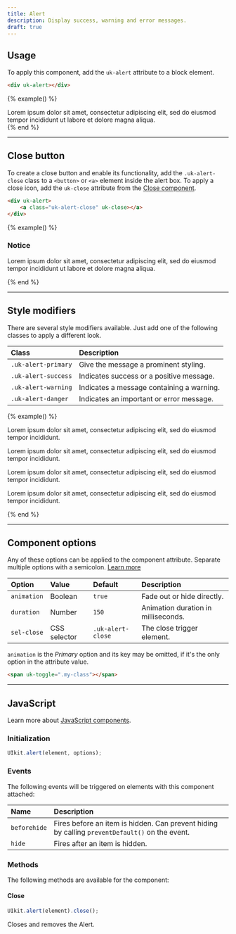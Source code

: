 ```yaml
---
title: Alert
description: Display success, warning and error messages.
draft: true
---
```


## Usage

To apply this component, add the `uk-alert` attribute to a block element.

```html
<div uk-alert></div>
```

{% example() %}
<div uk-alert>Lorem ipsum dolor sit amet, consectetur adipiscing elit, sed do eiusmod tempor incididunt ut labore et dolore magna aliqua.</div>
{% end %}

***

## Close button

To create a close button and enable its functionality, add the `.uk-alert-close` class to a `<button>` or `<a>` element inside the alert box. To apply a close icon, add the `uk-close` attribute from the [Close component](close.md).

```html
<div uk-alert>
    <a class="uk-alert-close" uk-close></a>
</div>
```

{% example() %}
<div uk-alert>
    <a class="uk-alert-close" uk-close></a>
    <h3>Notice</h3>
    <p>Lorem ipsum dolor sit amet, consectetur adipiscing elit, sed do eiusmod tempor incididunt ut labore et dolore magna aliqua.</p>
</div>
{% end %}

***

## Style modifiers

There are several style modifiers available. Just add one of the following classes to apply a different look.

| Class               | Description                               |
|:--------------------|:------------------------------------------|
| `.uk-alert-primary` | Give the message a prominent styling.     |
| `.uk-alert-success` | Indicates success or a positive message.  |
| `.uk-alert-warning` | Indicates a message containing a warning. |
| `.uk-alert-danger`  | Indicates an important or error message.  |

{% example() %}
<div class="uk-alert-primary" uk-alert>
    <a class="uk-alert-close" uk-close></a>
    <p>Lorem ipsum dolor sit amet, consectetur adipiscing elit, sed do eiusmod tempor incididunt.</p>
</div>

<div class="uk-alert-success" uk-alert>
    <a class="uk-alert-close" uk-close></a>
    <p>Lorem ipsum dolor sit amet, consectetur adipiscing elit, sed do eiusmod tempor incididunt.</p>
</div>

<div class="uk-alert-warning" uk-alert>
    <a class="uk-alert-close" uk-close></a>
    <p>Lorem ipsum dolor sit amet, consectetur adipiscing elit, sed do eiusmod tempor incididunt.</p>
</div>

<div class="uk-alert-danger" uk-alert>
    <a class="uk-alert-close" uk-close></a>
    <p>Lorem ipsum dolor sit amet, consectetur adipiscing elit, sed do eiusmod tempor incididunt.</p>
</div>
{% end %}

***

## Component options

Any of these options can be applied to the component attribute. Separate multiple options with a semicolon. [Learn more](javascript.md#component-configuration)

| Option       | Value        | Default           | Description                         |
|:-------------|:-------------|:------------------|:------------------------------------|
| `animation`  | Boolean      | `true`            | Fade out or hide directly.          |
| `duration`   | Number       | `150`             | Animation duration in milliseconds. |
| `sel-close`  | CSS selector | `.uk-alert-close` | The close trigger element.          |

`animation` is the _Primary_ option and its key may be omitted, if it's the only option in the attribute value.

```html
<span uk-toggle=".my-class"></span>
```

***

## JavaScript

Learn more about [JavaScript components](javascript.md#programmatic-use).

### Initialization

```js
UIkit.alert(element, options);
```

### Events

The following events will be triggered on elements with this component attached:

| Name         | Description                                                                                    |
|:-------------|:-----------------------------------------------------------------------------------------------|
| `beforehide` | Fires before an item is hidden. Can prevent hiding by calling `preventDefault()` on the event. |
| `hide`       | Fires after an item is hidden.                                                                 |

### Methods

The following methods are available for the component:

#### Close

```js
UIkit.alert(element).close();
```

Closes and removes the Alert.

